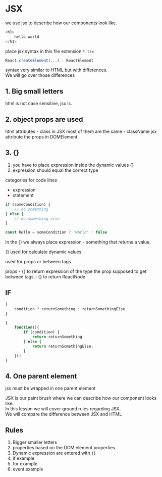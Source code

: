 # JSX

we use jsx to describe how our components look like.  

```javascript
<h1>
	hello world
</h1>
```

place jsx syntax in this file extension
`*.tsx`

```typescript
React.createElement(...) : ReactElement
```

syntax very similar to HTML but with differences.  
We will go over those differences


## 1. Big small letters

html is not case sensitive, jsx is.

## 2. object props are used

html attributes - class
in JSX most of them are the same - className
jsx attribute the props in DOMElement.

## 3. {}

1. you have to place expression inside the dynamic values {}
2. expression should equal the correct type


categories for code lines

- expression
- statement 

```javascript
if (someCondition) {
	// do something
} else {
	// do something else
}

const hello = someCondition ? 'world' : false
```
In the {} we always place expression - something that returns a value.

{} used for calculate dynamic values

used for props or between tags

props - {} to return expression of the type the prop supposed to get
between tags - {} to return ReactNode

## IF

```typescript
{
	condition ? returnSomething : returnSomethingElse
}

{
	function(){
		if (condition) {
			return returnSomething
		} else {
			return returnSomethingElse;
		}
	}()
}
```

## 4. One parent element

jsx must be wrapped in one parent element







JSX is our paint brush where we can describe how our component looks like.  
In this lesson we will cover ground rules regarding JSX.  
We will compare the difference between JSX and HTML



## Rules

1. Bigger smaller letters
2. properties based on the DOM element properties.
3. Dynamic expression are entered with `{}`
4. if example
5. for example
6. event example